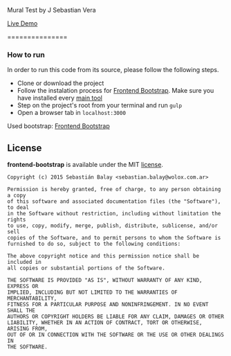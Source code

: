 Mural Test by J Sebastian Vera

[Live Demo](http://www.mural-test-jsv.com.ar.s3-website-us-east-1.amazonaws.com)

===============

### How to run

In order to run this code from its source, please follow the following steps.
+ Clone or download the project
+ Follow the instalation process for [Frontend Bootstrap](https://github.com/Wolox/frontend-bootstrap/tree/angular#first-steps). Make sure you have installed every [main tool](https://github.com/Wolox/frontend-bootstrap/tree/angular#main-tools)
+ Step on the project's root from your terminal and run `gulp`
+ Open a browser tab in `localhost:3000`

Used bootstrap: [Frontend Bootstrap](https://github.com/Wolox/frontend-bootstrap/tree/angular)

## License
**frontend-bootstrap** is available under the MIT [license](LICENSE).

    Copyright (c) 2015 Sebastián Balay <sebastian.balay@wolox.com.ar>

    Permission is hereby granted, free of charge, to any person obtaining a copy
    of this software and associated documentation files (the "Software"), to deal
    in the Software without restriction, including without limitation the rights
    to use, copy, modify, merge, publish, distribute, sublicense, and/or sell
    copies of the Software, and to permit persons to whom the Software is
    furnished to do so, subject to the following conditions:

    The above copyright notice and this permission notice shall be included in
    all copies or substantial portions of the Software.

    THE SOFTWARE IS PROVIDED "AS IS", WITHOUT WARRANTY OF ANY KIND, EXPRESS OR
    IMPLIED, INCLUDING BUT NOT LIMITED TO THE WARRANTIES OF MERCHANTABILITY,
    FITNESS FOR A PARTICULAR PURPOSE AND NONINFRINGEMENT. IN NO EVENT SHALL THE
    AUTHORS OR COPYRIGHT HOLDERS BE LIABLE FOR ANY CLAIM, DAMAGES OR OTHER
    LIABILITY, WHETHER IN AN ACTION OF CONTRACT, TORT OR OTHERWISE, ARISING FROM,
    OUT OF OR IN CONNECTION WITH THE SOFTWARE OR THE USE OR OTHER DEALINGS IN
    THE SOFTWARE.
